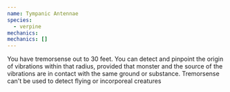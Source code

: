 ```yaml
---
name: Tympanic Antennae
species:
  - verpine
mechanics:
mechanics: []
---
```

You have tremorsense out to 30 feet. You can detect and pinpoint the origin of vibrations within that radius, provided that monster and the source of the vibrations are in contact with the same ground or substance. Tremorsense can't be used to detect flying or incorporeal creatures

